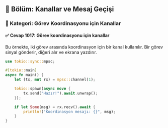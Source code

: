## 📘 Bölüm: Kanallar ve Mesaj Geçişi
### 🔹 Kategori: Görev Koordinasyonu için Kanallar
#### ✅ Cevap 1017: Görev koordinasyonu için kanallar

Bu örnekte, iki görev arasında koordinasyon için bir kanal kullanılır. Bir görev sinyal gönderir, diğeri alır ve ekrana yazdırır.

```rust
use tokio::sync::mpsc;

#[tokio::main]
async fn main() {
    let (tx, mut rx) = mpsc::channel(1);

    tokio::spawn(async move {
        tx.send("Hazır!").await.unwrap();
    });

    if let Some(msg) = rx.recv().await {
        println!("Koordinasyon mesajı: {}", msg);
    }
}
```
